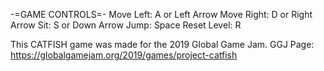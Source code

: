 -=GAME CONTROLS=-
  Move Left: A or Left Arrow
 Move Right: D or Right Arrow
        Sit: S or Down Arrow
       Jump: Space
Reset Level: R

This CATFISH game was made for the 2019 Global Game Jam.
GGJ Page: https://globalgamejam.org/2019/games/project-catfish
